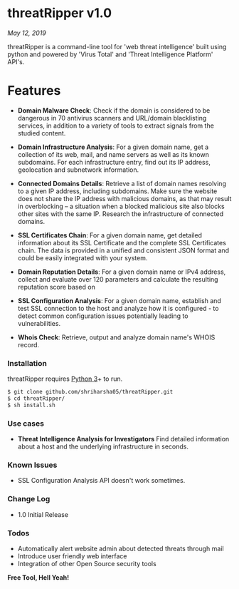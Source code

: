 # threatRipper v1.0
*May 12, 2019*

threatRipper is a command-line tool for 'web threat intelligence' built using python and powered by 'Virus Total' and 'Threat Intelligence Platform' API's.

# Features

  - **Domain Malware Check**: Check if the domain is considered to be dangerous in 70 antivirus scanners and URL/domain blacklisting services, in addition to a variety of tools to extract signals from the studied content.
  
  - **Domain Infrastructure Analysis**: For a given domain name, get a collection of its web, mail, and name servers as well as its known subdomains. For each infrastructure entry, find out its IP address, geolocation and subnetwork information.
  
  - **Connected Domains Details**: Retrieve a list of domain names resolving to a given IP address, including subdomains. Make sure the website does not share the IP address with malicious domains, as that may result in overblocking – a situation when a blocked malicious site also blocks other sites with the same IP. Research the infrastructure of connected domains.
  
  - **SSL Certificates Chain**: For a given domain name, get detailed information about its SSL Certificate and the complete SSL Certificates chain. The data is provided in a unified and consistent JSON format and could be easily integrated with your system.
  
  - **Domain Reputation Details**: For a given domain name or IPv4 address, collect and evaluate over 120 parameters and calculate the resulting reputation score based on
  
  - **SSL Configuration Analysis**: For a given domain name, establish and test SSL connection to the host and analyze how it is configured - to detect common configuration issues potentially leading to vulnerabilities.
  
  - **Whois Check**: Retrieve, output and analyze domain name's WHOIS record.

### Installation

threatRipper requires [Python 3](https://www.python.org/download/releases/3.0/)+ to run.

```sh
$ git clone github.com/shriharsha05/threatRipper.git
$ cd threatRipper/
$ sh install.sh
```

### Use cases 

- **Threat Intelligence Analysis for Investigators**
Find detailed information about a host and the underlying infrastructure in seconds.

### Known Issues

- SSL Configuration Analysis API doesn't work sometimes.

### Change Log

 - 1.0 Initial Release

### Todos

 - Automatically alert website admin about detected threats through mail
 - Introduce user friendly web interface
 - Integration of other Open Source security tools

**Free Tool, Hell Yeah!**
